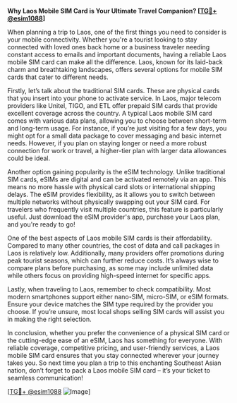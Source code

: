 **Why Laos Mobile SIM Card is Your Ultimate Travel Companion? [[TG💪+ @esim1088](https://t.me/s/esim1088)]**

When planning a trip to Laos, one of the first things you need to consider is your mobile connectivity. Whether you're a tourist looking to stay connected with loved ones back home or a business traveler needing constant access to emails and important documents, having a reliable Laos mobile SIM card can make all the difference. Laos, known for its laid-back charm and breathtaking landscapes, offers several options for mobile SIM cards that cater to different needs.

Firstly, let’s talk about the traditional SIM cards. These are physical cards that you insert into your phone to activate service. In Laos, major telecom providers like Unitel, TIGO, and ETL offer prepaid SIM cards that provide excellent coverage across the country. A typical Laos mobile SIM card comes with various data plans, allowing you to choose between short-term and long-term usage. For instance, if you’re just visiting for a few days, you might opt for a small data package to cover messaging and basic internet needs. However, if you plan on staying longer or need a more robust connection for work or travel, a higher-tier plan with larger data allowances could be ideal.

Another option gaining popularity is the eSIM technology. Unlike traditional SIM cards, eSIMs are digital and can be activated remotely via an app. This means no more hassle with physical card slots or international shipping delays. The eSIM provides flexibility, as it allows you to switch between multiple networks without physically swapping out your SIM card. For travelers who frequently visit multiple countries, this feature is particularly useful. Just download the eSIM provider's app, purchase your Laos plan, and you're ready to go! 

One of the best aspects of Laos mobile SIM cards is their affordability. Compared to many other countries, the cost of data and call packages in Laos is relatively low. Additionally, many providers offer promotions during peak tourist seasons, which can further reduce costs. It’s always wise to compare plans before purchasing, as some may include unlimited data while others focus on providing high-speed internet for specific apps.

Lastly, when traveling to Laos, remember to check compatibility. Most modern smartphones support either nano-SIM, micro-SIM, or eSIM formats. Ensure your device matches the SIM type required by the provider you choose. If you’re unsure, most local shops selling SIM cards will assist you in making the right selection.

In conclusion, whether you prefer the convenience of a physical SIM card or the cutting-edge ease of an eSIM, Laos has something for everyone. With reliable coverage, competitive pricing, and user-friendly services, a Laos mobile SIM card ensures that you stay connected wherever your journey takes you. So next time you plan a trip to this enchanting Southeast Asian nation, don’t forget to pack a Laos mobile SIM card – it’s your ticket to seamless communication!

[[TG💪+ @esim1088](https://t.me/s/esim1088) ![Image](https://i.postimg.cc/Y0z9fWf4/image.png)]